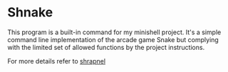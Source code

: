 # Shnake

This program is a built-in command for my minishell project. 
It's a simple command line implementation of the arcade game Snake but complying with the limited set of allowed functions by the project instructions.

For more details refer to [shrapnel](https://github.com/luna7111/shrapnel)